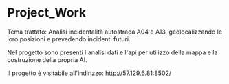 # Project_Work
Tema trattato: Analisi incidentalità autostrada A04 e A13, geolocalizzando le loro posizioni e prevedendo incidenti futuri.	

Nel progetto sono presenti l'analisi dati e l'api per utilizzo della mappa e la costruzione della propria AI.

Il progetto è visitabile all'indirizzo:  http://57.129.6.81:8502/
